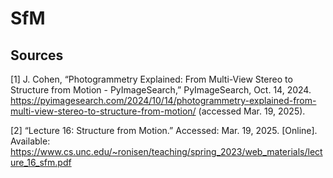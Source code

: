 # SfM

## Sources

[1]
J. Cohen, “Photogrammetry Explained: From Multi-View Stereo to Structure from Motion - PyImageSearch,” PyImageSearch, Oct. 14, 2024. https://pyimagesearch.com/2024/10/14/photogrammetry-explained-from-multi-view-stereo-to-structure-from-motion/ (accessed Mar. 19, 2025).
‌

[2]
“Lecture 16: Structure from Motion.” Accessed: Mar. 19, 2025. [Online]. Available: https://www.cs.unc.edu/~ronisen/teaching/spring_2023/web_materials/lecture_16_sfm.pdf
‌
